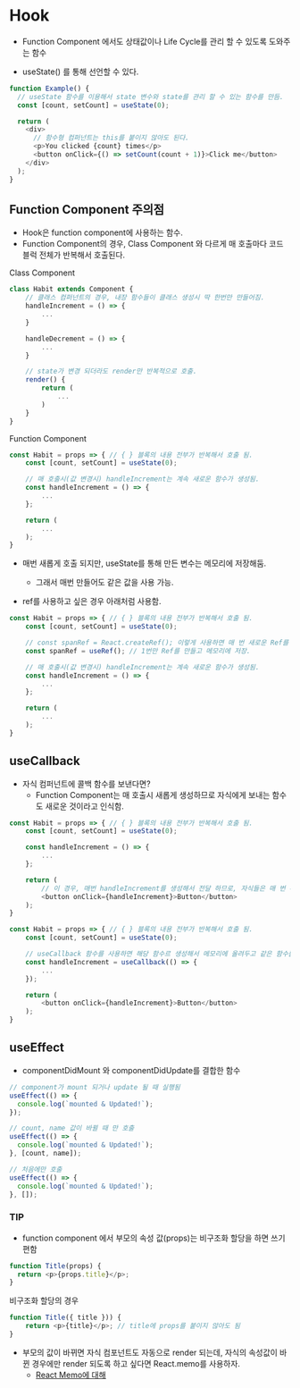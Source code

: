 # Hook

- Function Component 에서도 상태값이나 Life Cycle를 관리 할 수 있도록 도와주는 함수

- useState() 를 통해 선언할 수 있다.

```javascript
function Example() {
  // useState 함수를 이용해서 state 변수와 state를 관리 할 수 있는 함수를 만듬.
  const [count, setCount] = useState(0);

  return (
    <div>
      // 함수형 컴퍼넌트는 this를 붙이지 않아도 된다.
      <p>You clicked {count} times</p>
      <button onClick={() => setCount(count + 1)}>Click me</button>
    </div>
  );
}
```

## Function Component 주의점

- Hook은 function component에 사용하는 함수.
- Function Component의 경우, Class Component 와 다르게 매 호출마다 코드 블럭 전체가 반복해서 호출된다.

Class Component

```javascript
class Habit extends Component {
    // 클래스 컴퍼넌트의 경우, 내장 함수들이 클래스 생성시 딱 한번만 만들어짐.
    handleIncrement = () => {
        ...
    }

    handleDecrement = () => {
        ...
    }

    // state가 변경 되더라도 render만 반복적으로 호출.
    render() {
        return (
            ...
        )
    }
}
```

Function Component

```javascript
const Habit = props => { // { } 블록의 내용 전부가 반복해서 호출 됨.
    const [count, setCount] = useState(0);

    // 매 호출시(값 변경시) handleIncrement는 계속 새로운 함수가 생성됨.
    const handleIncrement = () => {
        ...
    };

    return (
        ...
    );
}
```

- 매번 새롭게 호출 되지만, useState를 통해 만든 변수는 메모리에 저장해둠.

  - 그래서 매번 만들어도 같은 값을 사용 가능.

- ref를 사용하고 싶은 경우 아래처럼 사용함.

```javascript
const Habit = props => { // { } 블록의 내용 전부가 반복해서 호출 됨.
    const [count, setCount] = useState(0);

    // const spanRef = React.createRef(); 이렇게 사용하면 매 번 새로운 Ref를 만듬
    const spanRef = useRef(); // 1번만 Ref를 만들고 메모리에 저장.

    // 매 호출시(값 변경시) handleIncrement는 계속 새로운 함수가 생성됨.
    const handleIncrement = () => {
        ...
    };

    return (
        ...
    );
}
```

## useCallback

- 자식 컴퍼넌트에 콜백 함수를 보낸다면?
  - Function Component는 매 호출시 새롭게 생성하므로 자식에게 보내는 함수도 새로운 것이라고 인식함.

```javascript
const Habit = props => { // { } 블록의 내용 전부가 반복해서 호출 됨.
    const [count, setCount] = useState(0);

    const handleIncrement = () => {
        ...
    };

    return (
        // 이 경우, 매번 handleIncrement를 생성해서 전달 하므로, 자식들은 매 번 부모의 값이 갱신 되었다고 생각함
        <button onClick={handleIncrement}>Button</button>
    );
}
```

```javascript
const Habit = props => { // { } 블록의 내용 전부가 반복해서 호출 됨.
    const [count, setCount] = useState(0);

    // useCallback 함수를 사용하면 해당 함수르 생성해서 메모리에 올려두고 같은 함수를 보내게 됨.
    const handleIncrement = useCallback(() => {
        ...
    });

    return (
        <button onClick={handleIncrement}>Button</button>
    );
}
```

## useEffect

- componentDidMount 와 componentDidUpdate를 결합한 함수

```javascript
// component가 mount 되거나 update 될 때 실행됨
useEffect(() => {
  console.log(`mounted & Updated!`);
});

// count, name 값이 바뀔 때 만 호출
useEffect(() => {
  console.log(`mounted & Updated!`);
}, [count, name]);

// 처음에만 호출
useEffect(() => {
  console.log(`mounted & Updated!`);
}, []);
```

### TIP

- function component 에서 부모의 속성 값(props)는 비구조화 할당을 하면 쓰기 편함

```javascript
function Title(props) {
  return <p>{props.title}</p>;
}
```

비구조화 할당의 경우

```javascript
function Title({ title })) {
    return <p>{title}</p>; // title에 props를 붙이지 않아도 됨
}
```

- 부모의 값이 바뀌면 자식 컴포넌트도 자동으로 render 되는데, 자식의 속성값이 바뀐 경우에만 render 되도록 하고 싶다면 React.memo를 사용하자.
  - [React Memo에 대해](./component.md)
